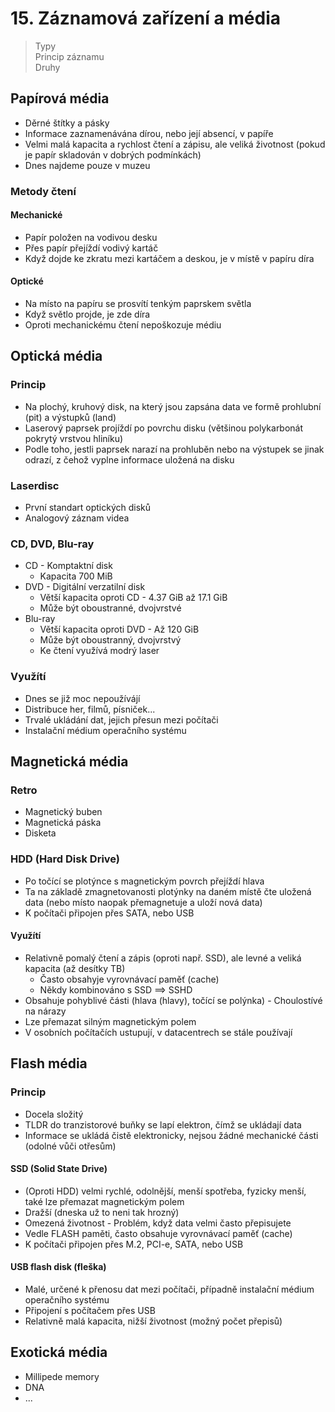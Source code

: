 # 15. Záznamová zařízení a média

> Typy \
> Princip záznamu \
> Druhy

## Papírová média

- Děrné štítky a pásky
- Informace zaznamenávána dírou, nebo její absencí, v papíře
- Velmi malá kapacita a rychlost čtení a zápisu, ale veliká životnost (pokud je papír skladován v dobrých podmínkách)
- Dnes najdeme pouze v muzeu

### Metody čtení

#### Mechanické

- Papír položen na vodivou desku
- Přes papír přejíždí vodivý kartáč
- Když dojde ke zkratu mezi kartáčem a deskou, je v místě v papíru díra

#### Optické

- Na místo na papíru se prosvítí tenkým paprskem světla
- Když světlo projde, je zde díra
- Oproti mechanickému čtení nepoškozuje médiu

## Optická média

### Princip

- Na plochý, kruhový disk, na který jsou zapsána data ve formě prohlubní (pit) a výstupků (land)
- Laserový paprsek projíždí po povrchu disku (většinou polykarbonát pokrytý vrstvou hliníku)
- Podle toho, jestli paprsek narazí na prohluběn nebo na výstupek se jinak odrazí, z čehož vyplne informace uložená na disku

### Laserdisc

- První standart optických disků
- Analogový záznam videa

### CD, DVD, Blu-ray

- CD - Komptaktní disk
  - Kapacita 700 MiB
- DVD - Digitální verzatilní disk
  - Větší kapacita oproti CD - 4.37 GiB až 17.1 GiB
  - Může být oboustranné, dvojvrstvé
- Blu-ray
  - Větší kapacita oproti DVD - Až 120 GiB
  - Může být oboustranný, dvojvrstvý
  - Ke čtení využívá modrý laser

### Využítí

- Dnes se již moc nepoužívájí
- Distribuce her, filmů, písniček...
- Trvalé ukládání dat, jejich přesun mezi počítači
- Instalační médium operačního systému

## Magnetická média

### Retro

- Magnetický buben
- Magnetická páska
- Disketa

### HDD (Hard Disk Drive)

- Po točící se plotýnce s magnetickým povrch přejíždí hlava
- Ta na základě zmagnetovanosti plotýnky na daném místě čte uložená data (nebo místo naopak přemagnetuje a uloží nová data)
- K počítači připojen přes SATA, nebo USB

#### Využítí

- Relativně pomalý čtení a zápis (oproti např. SSD), ale levné a veliká kapacita (až desítky TB)
  - Často obsahyje vyrovnávací paměť (cache)
  - Někdy kombinováno s SSD $\implies$ SSHD
- Obsahuje pohyblivé části (hlava (hlavy), točící se polýnka) - Choulostívé na nárazy
- Lze přemazat silným magnetickým polem
- V osobních počítačích ustupují, v datacentrech se stále používají

## Flash média

### Princip

- Docela složitý
- TLDR do tranzistorové buňky se lapí elektron, čímž se ukládají data
- Informace se ukládá čistě elektronicky, nejsou žádné mechanické části (odolné vůči otřesům)

#### SSD (Solid State Drive)

- (Oproti HDD) velmi rychlé, odolnější, menší spotřeba, fyzicky menší, také lze přemazat magnetickým polem
- Dražší (dneska už to neni tak hrozný)
- Omezená životnost - Problém, když data velmi často přepisujete
- Vedle FLASH paměti, často obsahuje vyrovnávací paměť (cache)
- K počítači připojen přes M.2, PCI-e, SATA, nebo USB

#### USB flash disk (fleška)

- Malé, určené k přenosu dat mezi počítači, případně instalační médium operačního systému
- Připojení s počítačem přes USB
- Relativně malá kapacita, nižší životnost (možný počet přepisů)

## Exotická média

- Millipede memory
- DNA
- ...
